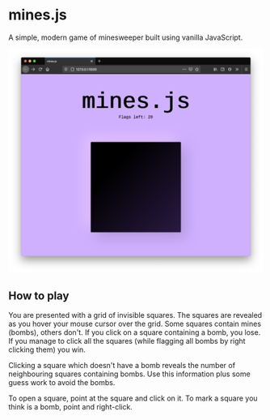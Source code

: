 # mines.js

A simple, modern game of minesweeper built using vanilla JavaScript.

![Screenshot](assets/screenshot.png)

## How to play

You are presented with a grid of invisible squares. The squares are revealed as you hover your mouse cursor over the grid. Some squares contain mines (bombs), others don't. If you click on a square containing a bomb, you lose. If you manage to click all the squares (while flagging all bombs by right clicking them) you win.

Clicking a square which doesn't have a bomb reveals the number of neighbouring squares containing bombs. Use this information plus some guess work to avoid the bombs.

To open a square, point at the square and click on it. To mark a square you think is a bomb, point and right-click.
